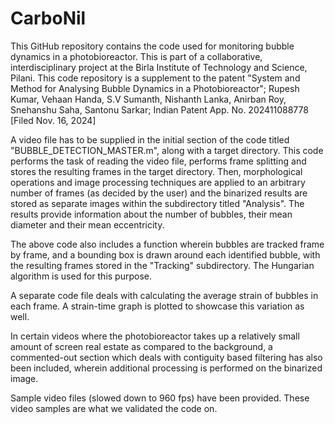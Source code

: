 # CarboNil

This GitHub repository contains the code used for monitoring bubble dynamics in a photobioreactor. This is part of a collaborative, interdisciplinary project at the Birla Institute of Technology and Science, Pilani. This code repository is a supplement to the patent "System and Method for Analysing Bubble Dynamics in a Photobioreactor"; Rupesh Kumar, Vehaan Handa, S.V Sumanth, Nishanth Lanka, Anirban Roy, Snehanshu Saha, Santonu Sarkar; Indian Patent App. No. 202411088778 [Filed Nov. 16, 2024]

A video file has to be supplied in the initial section of the code titled "BUBBLE_DETECTION_MASTER.m", along with a target directory. This code performs the task of reading the video file, performs frame splitting and stores the resulting frames in the target directory. Then, morphological operations and image processing techniques are applied to an arbitrary number of frames (as decided by the user) and the binarized results are stored as separate images within the subdirectory titled "Analysis". The results provide information about the number of bubbles, their mean diameter and their mean eccentricity.

The above code also includes a function wherein bubbles are tracked frame by frame, and a bounding box is drawn around each identified bubble, with the resulting frames stored in the "Tracking" subdirectory. The Hungarian algorithm is used for this purpose.

A separate code file deals with calculating the average strain of bubbles in each frame. A strain-time graph is plotted to showcase this variation as well.

In certain videos where the photobioreactor takes up a relatively small amount of screen real estate as compared to the background, a commented-out section which deals with contiguity based filtering has also been included, wherein additional processing is performed on the binarized image.

Sample video files (slowed down to 960 fps) have been provided. These video samples are what we validated the code on.
